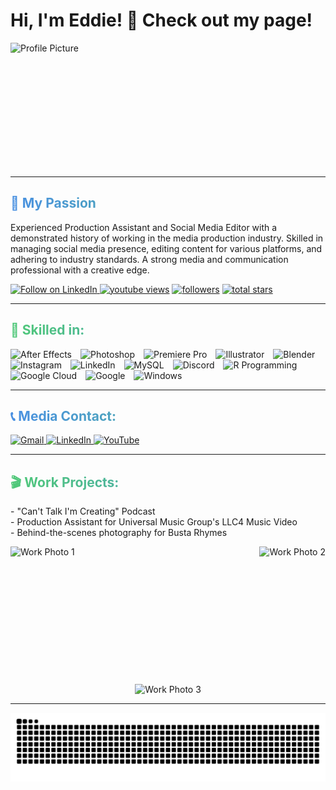 <h1 align="left">Hi, I'm Eddie! 👋 Check out my page!</h1>

<img align="left" height="200" src="https://github.com/EdwardFeliciano/Read-Me/blob/main/IMG_4763.jpg?raw=true" alt="Profile Picture" />

<br clear="both">

---

<h2 align="left" style="background: linear-gradient(90deg, #4a90e2, #50c878); -webkit-background-clip: text; color: transparent;">🎯 My Passion</h2>

<p align="left">
  Experienced Production Assistant and Social Media Editor with a demonstrated history of working in the media production industry. 
  Skilled in managing social media presence, editing content for various platforms, and adhering to industry standards. 
  A strong media and communication professional with a creative edge.
</p>
 <p align="left">
      <a href="https://www.linkedin.com/in/edward-feliciano1/">
         <img alt="Follow on LinkedIn" title="Follow" src="https://custom-icon-badges.demolab.com/youtube/channel/subscribers/UC2WHjPDvbE6O328n17ZGcfg?color=%23E05D44&label=SUBSCRIBE&logo=video&logoColor=white&style=for-the-badge&labelColor=CE4630">
         <img alt="youtube views" title="YouTube views" src="https://custom-icon-badges.demolab.com/youtube/channel/views/UC2WHjPDvbE6O328n17ZGcfg?color=%23E1AD0E&logo=eye&logoColor=white&style=for-the-badge&labelColor=C79600"/></a> 
      <a href="https://github.com/ForrestKnight?tab=followers">
         <img alt="followers" title="Follow me on Github" src="https://custom-icon-badges.demolab.com/github/followers/ForrestKnight?color=236ad3&labelColor=1155ba&style=for-the-badge&logo=person-add&label=Follow&logoColor=white"/></a>
      <a href="https://github.com/ForrestKnight?tab=repositories&sort=stargazers">
         <img alt="total stars" title="Total stars on GitHub" src="https://custom-icon-badges.demolab.com/github/stars/ForrestKnight?color=55960c&style=for-the-badge&labelColor=488207&logo=star"/></a>
   </p>


---

<h2 align="left" style="background: linear-gradient(90deg, #50c878, #4a90e2); -webkit-background-clip: text; color: transparent;">🚀 Skilled in:</h2>

<div align="left">
  <img src="https://cdn.jsdelivr.net/gh/devicons/devicon/icons/aftereffects/aftereffects-original.svg" height="40" alt="After Effects" style="margin-right: 10px;" />
  <img src="https://skillicons.dev/icons?i=ps" height="40" alt="Photoshop" style="margin-right: 10px;" />
  <img src="https://skillicons.dev/icons?i=pr" height="40" alt="Premiere Pro" style="margin-right: 10px;" />
  <img src="https://skillicons.dev/icons?i=ai" height="40" alt="Illustrator" style="margin-right: 10px;" />
  <img src="https://skillicons.dev/icons?i=blender" height="40" alt="Blender" style="margin-right: 10px;" />
  <img src="https://cdn.simpleicons.org/instagram/E4405F" height="40" alt="Instagram" style="margin-right: 10px;" />
  <img src="https://skillicons.dev/icons?i=linkedin" height="40" alt="LinkedIn" style="margin-right: 10px;" />
  <img src="https://cdn.simpleicons.org/mysql/4479A1" height="40" alt="MySQL" style="margin-right: 10px;" />
  <img src="https://cdn.simpleicons.org/discord/5865F2" height="40" alt="Discord" style="margin-right: 10px;" />
  <img src="https://cdn.simpleicons.org/r/276DC3" height="40" alt="R Programming" style="margin-right: 10px;" />
  <img src="https://cdn.jsdelivr.net/gh/devicons/devicon/icons/googlecloud/googlecloud-original.svg" height="40" alt="Google Cloud" style="margin-right: 10px;" />
  <img src="https://cdn.jsdelivr.net/gh/devicons/devicon/icons/google/google-original.svg" height="40" alt="Google" style="margin-right: 10px;" />
  <img src="https://cdn.jsdelivr.net/gh/devicons/devicon/icons/windows8/windows8-original.svg" height="40" alt="Windows" />
</div>

---

<h2 align="left" style="background: linear-gradient(90deg, #4a90e2, #50c878); -webkit-background-clip: text; color: transparent;">📞 Media Contact:</h2>

<div align="left">
  <a href="mailto:eddiefeliciano13@gmail.com" target="_blank">
    <img src="https://img.shields.io/static/v1?message=Gmail&logo=gmail&label=&color=D14836&logoColor=white&labelColor=&style=for-the-badge" height="35" alt="Gmail" />
  </a>
  <a href="https://www.linkedin.com/in/edward-feliciano1/" target="_blank">
    <img src="https://img.shields.io/static/v1?message=LinkedIn&logo=linkedin&label=&color=0077B5&logoColor=white&labelColor=&style=for-the-badge" height="35" alt="LinkedIn" />
  </a>
  <a href="https://www.youtube.com/@WaveChange" target="_blank">
    <img src="https://img.shields.io/static/v1?message=YouTube&logo=youtube&label=&color=FF0000&logoColor=white&labelColor=&style=for-the-badge" height="35" alt="YouTube" />
  </a>
</div>

---

<h2 align="left" style="background: linear-gradient(90deg, #50c878, #4a90e2); -webkit-background-clip: text; color: transparent;">🎬 Work Projects:</h2>
<p align="left">
  - "Can't Talk I'm Creating" Podcast <br>
  - Production Assistant for Universal Music Group's LLC4 Music Video <br>
  - Behind-the-scenes photography for Busta Rhymes
</p>

<div align="left">
  <img align="left" height="220" src="https://github.com/EdwardFeliciano/Read-Me/blob/main/IMG_7112.jpg?raw=true" alt="Work Photo 1" style="margin-right: 20px;" />
  <img align="right" height="200" src="https://github.com/EdwardFeliciano/Read-Me/blob/main/LinkedIn%20post.gif?raw=true" alt="Work Photo 2" />
</div>

<br clear="both">

<div align="center">
  <img height="200" src="https://github.com/EdwardFeliciano/Read-Me/blob/main/IMG_7115.jpg?raw=true" alt="Work Photo 3" />
</div>

---

<img src="https://raw.githubusercontent.com/EdwardFeliciano/EdwardFeliciano/output/snake.svg" alt="Snake animation" />

